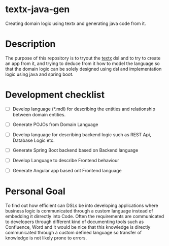 # textx-java-gen
Creating domain logic using textx and generating java code from it.

# Description
The purpose of this repository is to tryout the [textx](http://textx.github.io/textX/) dsl and to try to create an app from it, and trying to deduce 
from it how to model the language so that the domain logic can be solely designed using dsl and implementation logic using java and spring boot.

# Development checklist
- [ ] Develop language (*.mdl) for describing the entities and relationship between domain entities.
- [ ] Generate POJOs from Domain Language
- [ ] Develop language for describing backend logic such as REST Api, Database Logic etc.
- [ ] Generate Spring Boot backend based on Backend language
- [ ] Develop Language to describe Frontend behaviour
- [ ] Generate Angular app based ont Frontend language


# Personal Goal
To find out how efficient can DSLs be into developing applications where business logic is communicated through a custom language instead of embedding it dirrectly into Code.
Often the requirements are communicated to developers through different kind of documenting tools such as Confluence, Word and it would be nice that this knowledge is directly communicated through a custom defined language so transfer of knowledge is not likely prone to errors.

